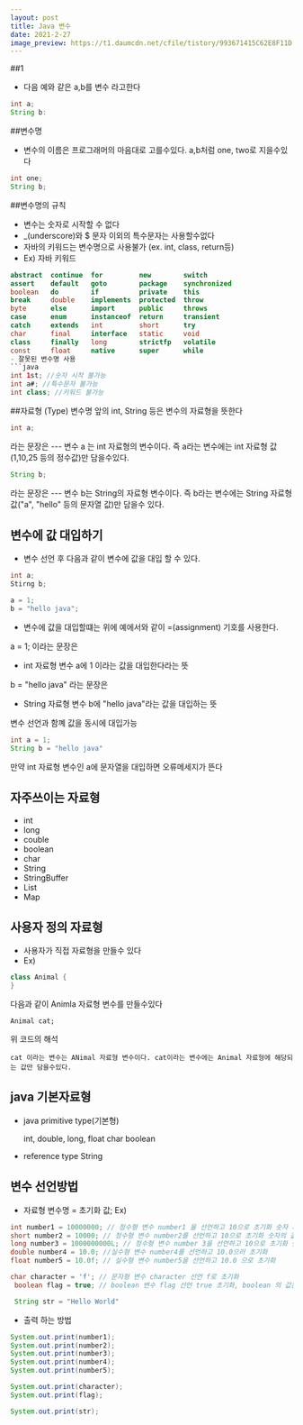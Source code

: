 ```yaml
---
layout: post
title: Java 변수
date: 2021-2-27
image_preview: https://t1.daumcdn.net/cfile/tistory/993671415C62E8F11D
---
```

##1
- 다음 예와 같은 a,b를 변수 라고한다
```java
int a;
String b:
```

##변수명
- 변수의 이름은 프로그래머의 마음대로 고를수있다. a,b처럼 one, two로 지을수있다
```java
int one;
String b;
```

##변수명의 규칙
- 변수는 숫자로 시작할 수 없다
- _(underscore)와 $ 문자 이외의 특수문자는 사용할수없다
- 자바의 키워드는 변수명으로 사용불가 (ex. int, class, return등)
- Ex) 자바 키워드
```java
abstract  continue  for         new        switch
assert    default   goto        package    synchronized
boolean   do        if          private    this
break     double    implements  protected  throw
byte      else      import      public     throws
case      enum      instanceof  return     transient
catch     extends   int         short      try
char      final     interface   static     void
class     finally   long        strictfp   volatile
const     float     native      super      while
- 잘못된 변수명 사용
```java
int 1st; //숫자 시작 불가능
int a#; //특수문자 불가능
int class; //키워드 불가능
```
##자료형 (Type)
변수명 앞의 int, String 등은 변수의 자료형을 뜻한다
```java 
int a;
```
라는 문장은 
--- 변수 a 는 int 자료형의 변수이다. 즉 a라는 변수에는 int 자료형 값(1,10,25 등의 정수값)만 담을수있다.

```java
String b;
```
라는 문장은
--- 변수 b는 String의 자료형 변수이다. 즉 b라는 변수에는 String 자료형 값("a", "hello" 등의 문자열 값)만 담을수 있다.

## 변수에 값 대입하기
- 변수 선언 후 다음과 같이 변수에 값을 대입 할 수 있다.

```java
int a; 
Stirng b;

a = 1;
b = "hello java";
```

- 변수에 값을 대입할떄는 위에 예에서와 같이     =(assignment) 기호를 사용한다.

a = 1; 이라는 문장은 
- int 자료형 변수 a에 1 이라는 값을 대입한다라는 뜻

b = "hello java" 라는 문장은
- String 자료형 변수 b에 "hello java"라는 값을 대입하는 뜻

변수 선언과 함꼐 값을 동시에 대입가능
```java
int a = 1;
String b = "hello java"
```

만약 int 자료형 변수인 a에 문자열을 대입하면 오류메세지가 뜬다

## 자주쓰이는 자료형

- int
- long
- couble
- boolean
- char
- String
- StringBuffer
- List
- Map

## 사용자 정의 자료형

- 사용자가 직접 자료형을 만들수 있다
- Ex)

```java
class Animal {
}

```


다음과 같이 Animla 자료형 변수를 만들수있다

    Animal cat;
위 코드의 해석
    
    cat 이라는 변수는 ANimal 자료형 변수이다. cat이라는 변수에는 Animal 자료형에 해당되는 값만 담을수있다.



## java 기본자료형
- java primitive type(기본형)

    int, double, long, float
    char
    boolean

- reference type
    String

## 변수 선언방법
- 자료형 변수명 = 초기화 값;
Ex)

```java
int number1 = 10000000; // 정수형 변수 number1 을 선언하고 10으로 초기화 숫자 제한이 short보단 크다 long보단 작다
short number2 = 10000; // 정수형 변수 number2를 선언하고 10으로 초기화 숫자의 값의 제한이 작다
long number3 = 1000000000L; // 정수형 변수 number 3을 선언하고 10으로 초기화 숫자의 제한이 크다
double number4 = 10.0; //실수형 변수 number4를 선언하고 10.0으러 초기화
float number5 = 10.0f; // 실수형 변수 number5을 선언하고 10.0 으로 초기화

char character = 'f'; // 문자형 변수 character 선언 f로 초기화
 boolean flag = true; // boolean 변수 flag 선언 true 초기화, boolean 의 값은 ture, false 두개의 값만 가질수있다.

 String str = "Hello World"
 ```

 - 출력 하는 방법
 ```java
 System.out.print(number1);
 System.out.print(number2);
 System.out.print(number3);
 System.out.print(number4);
 System.out.print(number5);

 System.out.print(character);
 System.out.print(flag);
 
 System.out.print(str);
 ```

